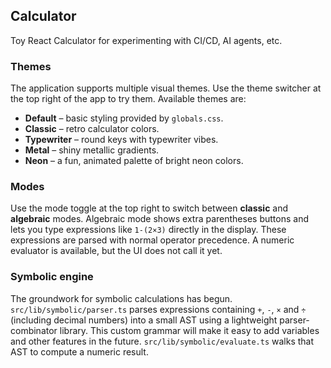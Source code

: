 
## Calculator

Toy React Calculator for experimenting with CI/CD, AI agents, etc.

### Themes

The application supports multiple visual themes. Use the theme switcher at the
top right of the app to try them. Available themes are:

- **Default** – basic styling provided by `globals.css`.
- **Classic** – retro calculator colors.
- **Typewriter** – round keys with typewriter vibes.
- **Metal** – shiny metallic gradients.
- **Neon** – a fun, animated palette of bright neon colors.

### Modes

Use the mode toggle at the top right to switch between **classic** and **algebraic** modes. Algebraic mode shows extra parentheses buttons and lets you type expressions like `1-(2×3)` directly in the display. These expressions are parsed with normal operator precedence. A numeric evaluator is available, but the UI does not call it yet.

### Symbolic engine

The groundwork for symbolic calculations has begun. `src/lib/symbolic/parser.ts`
parses expressions containing `+`, `-`, `×` and `÷` (including decimal numbers)
into a small AST using a lightweight parser-combinator library. This custom
grammar will make it easy to add variables and other features in the future.
`src/lib/symbolic/evaluate.ts` walks that AST to compute a numeric result.

